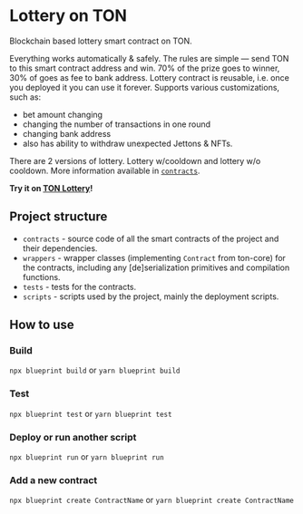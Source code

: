 # Lottery on TON

Blockchain based lottery smart contract on TON.

Everything works automatically & safely. The rules are simple — send TON to this smart contract address and win. 70% of the prize goes to winner, 30% of goes as fee to bank address.
Lottery contract is reusable, i.e. once you deployed it you can use it forever.
Supports various customizations, such as:
- bet amount changing
- changing the number of transactions in one round
- changing bank address
- also has ability to withdraw unexpected Jettons & NFTs.

There are 2 versions of lottery. Lottery w/cooldown and lottery w/o cooldown.
More information available in [`contracts`](https://github.com/SweetJesus50/TONLottery/tree/master/contracts).

**Try it on [TON Lottery](https://lotteryton.com/)!**

## Project structure

-   `contracts` - source code of all the smart contracts of the project and their dependencies.
-   `wrappers` - wrapper classes (implementing `Contract` from ton-core) for the contracts, including any [de]serialization primitives and compilation functions.
-   `tests` - tests for the contracts.
-   `scripts` - scripts used by the project, mainly the deployment scripts.

## How to use

### Build

`npx blueprint build` or `yarn blueprint build`

### Test

`npx blueprint test` or `yarn blueprint test`

### Deploy or run another script

`npx blueprint run` or `yarn blueprint run`

### Add a new contract

`npx blueprint create ContractName` or `yarn blueprint create ContractName`
